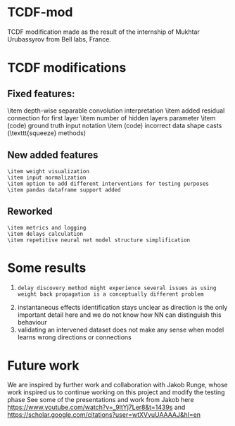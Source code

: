 # TCDF-mod
TCDF modification made as the result of the internship of Mukhtar Urubassyrov from Bell labs, France. 

# TCDF modifications 
## Fixed features:
  \item depth-wise separable convolution interpretation
  \item added residual connection for first layer
  \item number of hidden layers parameter
  \item (code) ground truth input notation
  \item (code) incorrect data shape casts (\texttt{squeeze} methods)

## New added features

    \item weight visualization
    \item input normalization
    \item option to add different interventions for testing purposes
    \item pandas dataframe support added

## Reworked
    \item metrics and logging
    \item delays calculation
    \item repetitive neural net model structure simplification



# Some results 
1.     delay discovery method might experience several issues as using weight back propagation is a conceptually different problem
2.    instantaneous effects identification stays unclear as direction is the only important detail here and we do not know how NN can distinguish this behaviour
3. validating an intervened dataset does not make any sense when model learns wrong directions or connections

# Future work 
We are inspired by further work and collaboration with Jakob Runge, whose work inspired us to continue working on this project and modify the testing phase 
See some of the presentations and work from Jakob here https://www.youtube.com/watch?v=_9ltYj7Ler8&t=1439s and https://scholar.google.com/citations?user=wtXVvuUAAAAJ&hl=en
